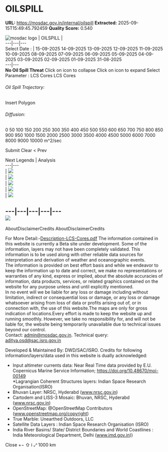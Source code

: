 # OILSPILL

**URL:** https://mosdac.gov.in/internal/oilspill
**Extracted:** 2025-09-15T15:49:45.792459
**Quality Score:** 0.540

![mosdac logo](https://mosdac.gov.in/oilspill/assets/img/transparent_mosdac_rapid.png) |  OILSPILL |   
---|---|---  
Select Date : |  15-09-2025 14-09-2025 13-09-2025 12-09-2025 11-09-2025 10-09-2025 08-09-2025 07-09-2025 06-09-2025 05-09-2025 04-09-2025 03-09-2025 02-09-2025 01-09-2025 31-08-2025  
---|---  
**No Oil Spill Threat**
Click on icon to collapse 
Click on icon to expand 
Select Parameter :
LCS Cores
LCS Cores
###### Oil Spill Trajectory:
Insert Polygon
###### Diffusion:
0 50 100 150 200 250 300 350 400 450 500 550 600 650 700 750 800 850 900 950 1000 1500 2000 2500 3000 3500 4000 4500 5000 6000 7000 8000 9000 10000
m^2/sec
  
Submit Clear
<
Prev 
>
Next
Legends | Analysis  
---|---  
|  ![](https://mosdac.gov.in/geoserver_2/oil_spill/wms?TRANSEPARENT=true&SERVICE=WMS&VERSION=1.1.1&REQUEST=GetLegendGraphic&LAYER=GIS_d1_layer0_background_ftle&FORMAT=image/png&STYLES=)   
|  ![](https://mosdac.gov.in/geoserver_2/oil_spill/wms?TRANSEPARENT=true&SERVICE=WMS&VERSION=1.1.1&REQUEST=GetLegendGraphic&LAYER=GIS_d1_layer3_lcs&FORMAT=image/png&STYLES=)   
|  ![](https://mosdac.gov.in/geoserver_2/oil_spill/wms?TRANSEPARENT=true&SERVICE=WMS&VERSION=1.1.1&REQUEST=GetLegendGraphic&LAYER=GIS_d1_layer1_dir_scatter&FORMAT=image/png&STYLES=)   
|  ![](https://mosdac.gov.in/geoserver_2/oil_spill/wms?TRANSEPARENT=true&SERVICE=WMS&VERSION=1.1.1&REQUEST=GetLegendGraphic&LAYER=oil_spill:GEO_OIL_SPILL_01&FORMAT=image/png&STYLES=)   
|  ![](https://mosdac.gov.in/geoserver_2/oil_spill/wms?TRANSEPARENT=true&SERVICE=WMS&VERSION=1.1.1&REQUEST=GetLegendGraphic&LAYER=GIS_d1_layer2_r0_scatter&FORMAT=image/png&STYLES=)   
  
---|---|---|---|---  
![](https://mosdac.gov.in/oilspill/assets/img/point_icon.png)  
---  
AboutDisclaimerCredits AboutDisclaimerCredits
  
For More Detail:-[Description-LCS-Cores.pdf](https://mosdac.gov.in/oilspill/assets/documents/Description-LCS-Cores.pdf)
The information contained in this website is currently a Beta site under development. Some of the information, layers may not have been completely validated. This information is to be used along with other reliable data sources for interpretation and derivation of weather and oceanographic events.   
The information is provided on best effort basis and while we endeavor to keep the information up to date and correct, we make no representations or warranties of any kind, express or implied, about the absolute accuracies of information, data products, services, or related graphics contained on the website for any purpose unless and until explicitly mentioned.  
In no event will we be liable for any loss or damage including without limitation, indirect or consequential loss or damage, or any loss or damage whatsoever arising from loss of data or profits arising out of, or in connection with, the use of this website.The maps are only for gross indication of locations.Every effort is made to keep the website up and running smoothly. However, we take no responsibility for, and will not be liable for, the website being temporarily unavailable due to technical issues beyond our control.  
Contact: admin@mosdac.gov.in. Technical query: aditya.osd@sac.isro.gov.in  

Developed & Maintained By: DWD/SAC/ISRO.
Credits for following information/layers/data used in this website is dually acknowledged:   
* Input altimeter currents data: Near Real Time data provided by E.U. Copernicus Marine Service Information; https://doi.org/10.48670/moi-00149  
*Lagrangian Coherent Structures layers: Indian Space Research Organisation(ISRO)  
* Bhuvan Layer: NRSC, Hyderabd (www.nrsc.gov.in)  
* Cartodem and LISS-3 Mosaic: Bhuvan, NRSC, Hyderabd (www.nrsc.gov.in)  
* OpenStreetMap: @OpenStreetMap Contributors (www.openstreetmap.org/copyright)  
* True Marble: Unearthed Outdoors, LLC  
* Satellite Data Layers : Indian Space Research Organisation (ISRO)  
* India River Basins/ State/ District Boundaries and World Coastlines : India Meteorological Department, Delhi (www.imd.gov.in))   

Close
[](https://mosdac.gov.in/oilspill/)
+−
⇧
i
⤢
1000 km
